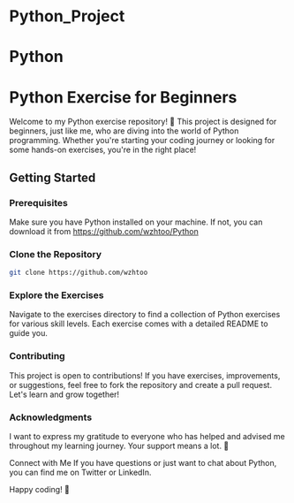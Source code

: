 # Python_Project
# Python
# Python Exercise for Beginners

Welcome to my Python exercise repository! 🐍 This project is designed for beginners, just like me, who are diving into the world of Python programming. Whether you're starting your coding journey or looking for some hands-on exercises, you're in the right place!

## Getting Started

### Prerequisites
Make sure you have Python installed on your machine. If not, you can download it from https://github.com/wzhtoo/Python

### Clone the Repository
```bash
git clone https://github.com/wzhtoo
```

### Explore the Exercises
Navigate to the exercises directory to find a collection of Python exercises for various skill levels. Each exercise comes with a detailed README to guide you.

### Contributing
This project is open to contributions! If you have exercises, improvements, or suggestions, feel free to fork the repository and create a pull request. Let's learn and grow together!

### Acknowledgments
I want to express my gratitude to everyone who has helped and advised me throughout my learning journey. Your support means a lot. 💙

Connect with Me
If you have questions or just want to chat about Python, you can find me on Twitter or LinkedIn.

Happy coding! 🚀
